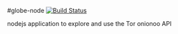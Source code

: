 #globe-node [![Build Status](https://travis-ci.org/makepanic/globe-node.png?branch=master)](https://travis-ci.org/makepanic/globe-node)

nodejs application to explore and use the Tor onionoo API
